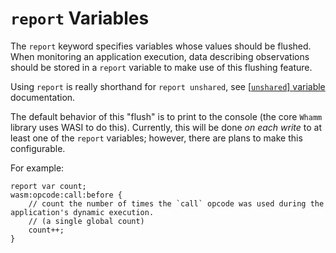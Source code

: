 # `report` Variables #

The `report` keyword specifies variables whose values should be flushed.
When monitoring an application execution, data describing observations should be stored in a `report` variable to make use of this flushing feature.

Using `report` is really shorthand for `report unshared`, see [[`unshared`] variable](./unshared_vars.md) documentation.

The default behavior of this "flush" is to print to the console (the core `Whamm` library uses WASI to do this).
Currently, this will be done _on each write_ to at least one of the `report` variables; however, there are plans to make this configurable.

[//]: # (When using bytecode rewriting, this will be done _on each write_ to at least one of the `report` variables.)
[//]: # (When using an engine, this will be done _at the end of program execution_ with the final values of the variables.)

For example:
```
report var count;
wasm:opcode:call:before {
    // count the number of times the `call` opcode was used during the application's dynamic execution.
    // (a single global count)
    count++;
}
```
